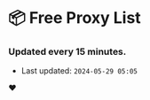 # :package: Free Proxy List
### Updated every 15 minutes.

- Last updated: `2024-05-29 05:05`

:heart:

